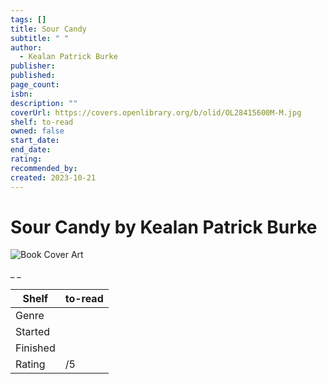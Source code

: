 ```yaml
---
tags: []
title: Sour Candy
subtitle: " "
author:
  - Kealan Patrick Burke
publisher:
published:
page_count:
isbn:
description: ""
coverUrl: https://covers.openlibrary.org/b/olid/OL28415600M-M.jpg
shelf: to-read
owned: false
start_date:
end_date:
rating:
recommended_by:
created: 2023-10-21
---
```


# Sour Candy by Kealan Patrick Burke

![Book Cover Art](https://covers.openlibrary.org/b/olid/OL28415600M-M.jpg)

_ _

| Shelf | to-read |
| --- | --- |
| Genre |  |
| Started |  |
| Finished |  |
| Rating | /5 |

